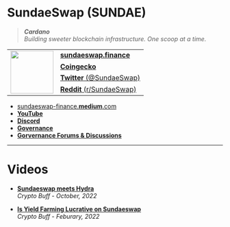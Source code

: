 # SundaeSwap (SUNDAE)

> _**Cardano**_<br/>
> _Building sweeter blockchain infrastructure. One scoop at a time._

<table>
<tr>
<td rowspan="6">
<img align="center" valign="top" width="100" height="100" src="https://assets.coingecko.com/coins/images/18392/large/Duwsx57h_400x400.jpg">
</td>
<td>
<a href="https://sundaeswap.finance"><b>sundaeswap.finance</b></a>
  </td>
</tr>
<tr>
<td>
  <a href="https://www.coingecko.com/en/coins/sundaeswap"><b>Coingecko</b></a>
  </td>
</tr>
<tr>
<td>
  <a href="https://twitter.com/SundaeSwap"><b>Twitter</b> (@SundaeSwap)</a>
  </td>
</tr>
<tr>
<td>
 <a href="https://www.reddit.com/r/SundaeSwap"><b>Reddit</b> (r/SundaeSwap)</a>
  </td>
</tr>
</table>

- <a href="https://sundaeswap-finance.medium.com">sundaeswap-finance.<b>medium</b>.com</a>
- <a href="https://www.youtube.com/@sundaeswaplabs"><b>YouTube</b></a>
- [**Discord**](https://discord.gg/Sundae)
- [**Governance**](https://governance.sundaeswap.finance/)
- [**Gorvernance Forums & Discussions**](https://forum.sundaeswap.finance/)

----

# Videos

- [**Sundaeswap meets Hydra**](https://www.youtube.com/watch?v=JXVErrOaqSI)
  <br/>_Crypto Buff - October, 2022_

- [**Is Yield Farming Lucrative on Sundaeswap**](https://www.youtube.com/watch?v=QVetxDGEK4o)
<br/>_Crypto Buff - Feburary, 2022_
